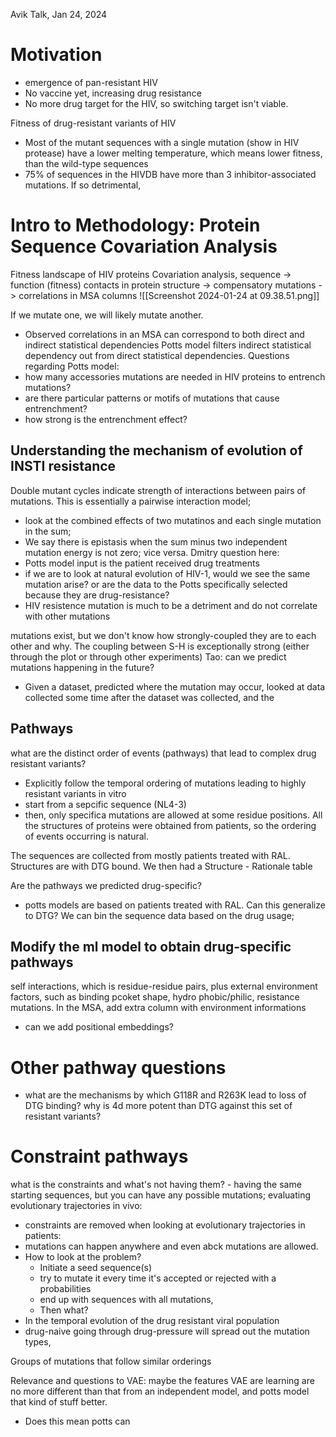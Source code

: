 Avik Talk, Jan 24, 2024
# Motivation
- emergence of pan-resistant HIV
- No vaccine yet, increasing drug resistance
- No more drug target for the HIV, so switching target isn't viable.

Fitness of drug-resistant variants of HIV
- Most of the mutant sequences with a single mutation (show in HIV protease) have a lower melting temperature, which means lower fitness, than the wild-type sequences
- 75% of sequences in the HIVDB have more than 3 inhibitor-associated mutations. If so detrimental,
# Intro to Methodology: Protein Sequence Covariation Analysis
Fitness landscape of HIV proteins
Covariation analysis, sequence -> function (fitness)
contacts in protein structure -> compensatory mutations -> correlations in MSA columns
![[Screenshot 2024-01-24 at 09.38.51.png]]

If we mutate one, we will likely mutate another.
- Observed correlations in an MSA can correspond to both direct and indirect statistical dependencies
Potts model filters indirect statistical dependency out from direct statistical dependencies.
Questions regarding Potts model:
- how many accessories mutations are needed in HIV proteins to entrench mutations?
- are there particular patterns or motifs of mutations that cause entrenchment?
- how strong is the entrenchment effect?
## Understanding the mechanism of evolution of INSTI resistance
Double mutant cycles indicate strength of interactions between pairs of mutations. This is essentially a pairwise interaction model;
- look at the combined effects of two mutatinos and each single mutation in the sum;
- We say there is epistasis when the sum minus two independent mutation energy is not zero; vice versa.
Dmitry question here:
- Potts model input is the patient received drug treatments
- if we are to look at natural evolution of HIV-1, would we see the same mutation arise? or are the data to the Potts specifically selected because they are drug-resistance?
- HIV resistence mutation is much to be a detriment and do not correlate with other mutations

mutations exist, but we don't know how strongly-coupled they are to each other and why. The coupling between S-H is exceptionally strong (either through the plot or through other experiments)
Tao: can we predict mutations happening in the future?
- Given a dataset, predicted where the mutation may occur, looked at data collected some time after the dataset was collected, and the
## Pathways
what are the distinct order of events (pathways) that lead to complex drug resistant variants?
- Explicitly follow the temporal ordering of mutations leading to highly resistant variants in vitro
- start from a sepcific sequence (NL4-3)
- then, only specifica mutations are allowed at some residue positions.
All the structures of proteins were obtained from patients, so the ordering of events occurring is natural.

The sequences are collected from mostly patients treated with RAL. Structures are with DTG bound.
We then had a Structure - Rationale table

Are the pathways we predicted drug-specific?
- potts models are based on patients treated with RAL. Can this generalize to DTG?
We can bin the sequence data based on the drug usage;

## Modify the ml model to obtain drug-specific pathways
self interactions, which is residue-residue pairs, plus external environment factors, such as binding pcoket shape, hydro phobic/philic, resistance mutations.
In the MSA, add extra column with environment informations
- can we add positional embeddings?

# Other pathway questions
- what are the mechanisms by which G118R and R263K lead to loss of DTG binding? why is 4d more potent than DTG against this set of resistant variants?

# Constraint pathways
what is the constraints and what's not having them? - having the same starting sequences, but you can have any possible mutations;
evaluating evolutionary trajectories in vivo:
- constraints are removed when looking at evolutionary trajectories in patients:
- mutations can happen anywhere and even abck mutations are allowed.
- How to look at the problem?
	- Initiate a seed sequence(s)
	- try to mutate it every time it's accepted or rejected with a probabilities
	- end up with sequences with all mutations,
	- Then what?
- In the temporal evolution of the drug resistant viral population
- drug-naive going through drug-pressure will spread out the mutation types,

Groups of mutations that follow similar orderings 

Relevance and questions to VAE:
maybe the features VAE are learning are no more different than that from an independent model, and potts model that kind of stuff better.
- Does this mean potts can 
